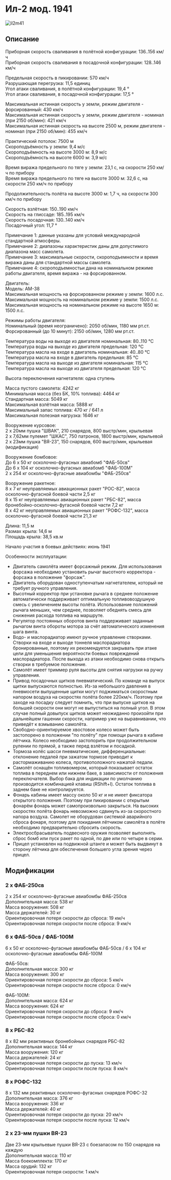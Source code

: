 # Ил-2 мод. 1941  
  
![il2m41](../images/il2m41.png)  
  
## Описание  
  
Приборная скорость сваливания в полётной конфигурации: 136..156 км/ч  
Приборная скорость сваливания в посадочной конфигурации: 128..146 км/ч  
  
Предельная скорость в пикировании: 570 км/ч  
Разрушающая перегрузка: 11,5 единиц  
Угол атаки сваливания, в полётной конфигурации: 19,4 °  
Угол атаки сваливания, в посадочной конфигурации: 17,5 °  
  
Максимальная истинная скорость у земли, режим двигателя - форсированный: 430 км/ч  
Максимальная истинная скорость у земли, режим двигателя - номинал (при 2150 об/мин): 421 км/ч  
Максимальная истинная скорость на высоте 2500 м, режим двигателя - номинал (при 2150 об/мин): 455 км/ч  
  
Практический потолок: 7500 м  
Скороподъёмность у земли: 9,4 м/с  
Скороподъёмность на высоте 3000 м: 8,9 м/с  
Скороподъёмность на высоте 6000 м: 3,9 м/с  
  
Время виража предельного по тяге у земли: 23,1 с, на скорости 250 км/ч по прибору  
Время виража предельного по тяге на высоте 3000 м: 32,6 с, на скорости 250 км/ч по прибору  
  
Продолжительность полёта на высоте 3000 м: 1,7 ч, на скорости 300 км/ч по прибору  
  
Скорость взлётная: 150..190 км/ч  
Скорость на глиссаде: 185..195 км/ч  
Скорость посадочная: 130..140 км/ч  
Посадочный угол: 11,7 °  
  
Примечание 1: данные указаны для условий международной стандартной атмосферы.  
Примечание 2: диапазоны характеристик даны для допустимого диапазона масс самолета.  
Примечание 3: максимальные скорости, скороподъемности и время виража даны для стандартной массы самолета.  
Примечание 4: скороподъемностьи дана на номинальном режиме работы двигателя, время виража - на форсированном.  
  
Двигатель:  
Модель: АМ-38  
Максимальная мощность на форсированном режиме у земли: 1600 л.с.  
Максимальная мощность на номинальном режиме у земли: 1500 л.с.  
Максимальная мощность на номинальном режиме на высоте 1650 м: 1500 л.с.  
  
Режимы работы двигателя:  
Номинальный (время неограничено): 2050 об/мин, 1180 мм рт.ст.  
Форсированный (до 10 минут): 2150 об/мин, 1280 мм рт.ст.  
  
Температура воды на выходе из двигателя номинальная: 80..110 °С  
Температура воды на выходе из двигателя предельная: 120 °С  
Температура масла на входе в двигатель номинальная: 40..80 °С  
Температура масла на входе в двигатель предельная: 85 °С  
Температура масла на выходе из двигателя номинальная: 115 °С  
Температура масла на выходе из двигателя предельная: 120 °С  
  
Высота переключения нагнетателя: одна ступень   
  
Масса пустого самолета: 4242 кг  
Минимальная масса (без БК, 10% топлива): 4464 кг  
Стандартная масса: 5049 кг  
Максимальная взлётная масса: 5888 кг  
Максимальный запас топлива: 470 кг / 641 л  
Максимальная полезная нагрузка: 1646 кг  
  
Вооружение курсовое:  
2 x 20мм пушка "ШВАК", 210 снарядов, 800 выстр/мин, крыльевая  
2 x 7,62мм пулемет "ШКАС", 750 патронов, 1800 выстр/мин, крыльевой  
2 x 23мм пушка "ВЯ-23", 150 снарядов, 600 выстр/мин, крыльевая (модификация)  
  
Вооружение бомбовое:  
До 6 x 50 кг осколочно-фугасных авиабомб "ФАБ-50св"  
До 6 x 104 кг осколочно-фугасных авиабомб "ФАБ-100М"  
2 x 254 кг осколочно-фугасные авиабомбы "ФАБ-250св"  
  
Вооружение ракетное:  
8 x 7 кг неуправляемых авиационных ракет "РОС-82", масса осколочно-фугасной боевой части 2,5 кг  
8 x 15 кг неуправляемых авиационных ракет "РБС-82", масса бронебойно-осколочно-фугасной боевой части 7,2 кг  
8 x 42 кг неуправляемых авиационных ракет "РОФС-132", масса осколочно-фугасной боевой части 21,3 кг  
  
Длина: 11,5 м  
Размах крыла: 14,6 м  
Площадь крыла: 38,5 кв.м  
  
Начало участия в боевых действиях: июнь 1941  
  
Особенности эксплуатации:  
- Двигатель самолёта имеет форсажный режим. Для использования форсажа необходимо установить рычаг высотного корректора - форсажа в положение "форсаж".  
- Двигатель оборудован одноступенчатым нагнетателем, который не требует ручного управления.  
- Высотный корректор при установке рычага в среднее положение автоматически поддерживает оптимальную топливовоздушную смесь с увеличением высоты полёта. Использование положений рычага меньших, чем среднее, позволяет обеднять смесь для снижения расхода топлива на маршруте.  
- Регулятор постоянных оборотов винта поддерживает заданные рычагом винта обороты мотора за счёт автоматического изменения шага винта.  
- Водо- и маслорадиатор имеют ручное управление створками. Створки на входе и выходе тоннеля маслорадиатора бронированные, поэтому их рекомендуется закрывать при атаке цели для уменьшения вероятности боевых повреждений маслорадиатора. После выхода из атаки необходимо снова открыть створки в требуемое положение.  
- Самолёт имеет триммер руля высоты для снятия нагрузки на ручку управления.  
- Привод посадочных щитков пневматический. По команде на выпуск щитки выпускаются полностью. Из-за небольшого давления в пневмосети выпущенные щитки могут поджиматься скоростным напором воздуха на скоростях полёта более 220км/ч. Поэтому при заходе на посадку следует помнить, что при выпуске щитков на большей скорости они могут не выпуститься на полный угол. В этом случае полный довыпуск щитков может неожиданно произойти при дальнейшем гашении скорости, например уже на выравнивании, что приведёт к взмыванию самолёта.  
- Свободно-ориентируемое хвостовое колесо может быть застопорено в положении "по полёту" при помощи рычага в кабине лётчика. Колесо необходимо застопорить при продолжительном рулении по прямой, а также перед взлётом и посадкой.  
- Тормоза колёс шасси пневматические, дифференциальные: отклонение педалей при зажатом тормозе приводит к растормаживанию колеса, противоположного нажатой педали.  
- Самолёт оснащён топливомером, который показывает остаток топлива в переднем или нижнем баке, в зависимости от положения переключателя. Выбор бака для индикации по умолчанию производится комбинацией клавиш (RShift+I). Остаток топлива в заднем баке не контролируется.  
- Фонарь кабины имеет массу около 50 кг и не имеет фиксатора открытого положения. Поэтому при пикировании с открытым фонарём фонарь может самопроизвольно закрыться. На высоких скоростях полёта фонарь невозможно сдвинуть из-за скоростного напора воздуха. Самолет не оборудован системой аварийного сброса фонаря, поэтому для покидания лётчиком самолёта в полёте необходимо предварительно сбросить скорость.  
- Электросбрасыватель подвесного оружия позволяет выполнять сброс бомб или пуск ракет по одной, по две или по четыре в серии.  
- Прицел установлен на подвижной штанге и может быть выдвинут в сторону лётчика для обеспечения большего угла зрения через прицел.  
  
## Модификации  
  
  
### 2 x ФАБ-250св  
  
2 x 254 кг осколочно-фугасные авиабомбы ФАБ-250св  
Дополнительная масса: 538 кг  
Масса вооружения: 508 кг  
Масса держателей: 30 кг  
Ориентировочная потеря скорости до сброса: 19 км/ч  
Ориентировочная потеря скорости после сброса: 9 км/ч  
  
### 6 х ФАБ-50св / ФАБ-100М  
  
6 x 50 кг осколочно-фугасные авиабомбы ФАБ-50св / 6 x 104 кг осколочно-фугасные авиабомбы ФАБ-100М  
  
ФАБ-50св:  
Дополнительная масса: 300 кг  
Масса вооружения: 300 кг  
Ориентировочная потеря скорости до сброса: 5 км/ч  
Ориентировочная потеря скорости после сброса: 0 км/ч  
  
ФАБ-100М:  
Дополнительная масса: 624 кг  
Масса вооружения: 624 кг  
Ориентировочная потеря скорости до сброса: 9 км/ч  
Ориентировочная потеря скорости после сброса: 0 км/ч  
  
### 8 x РБС-82  
  
8 x 82 мм реактивных бронебойных снарядов РБС-82  
Дополнительная масса: 144 кг  
Масса вооружения: 120 кг  
Масса держателей: 24 кг  
Ориентировочная потеря скорости до пуска: 13 км/ч  
Ориентировочная потеря скорости после пуска: 8 км/ч  
  
### 8 x РОФС-132  
  
8 x 132 мм реактивных осколочно-фугасных снарядов РОФС-32  
Дополнительная масса: 376 кг  
Масса вооружения: 336 кг  
Масса держателей: 40 кг  
Ориентировочная потеря скорости до пуска: 20 км/ч  
Ориентировочная потеря скорости после пуска: 12 км/ч  
  
### 2 x 23-мм пушки ВЯ-23  
  
Две 23-мм крыльевые пушки ВЯ-23 с боезапасом по 150 снарядов на каждую  
Дополнительная масса: 110 кг  
Масса боекомплекта: 170 кг  
Масса орудий: 132 кг  
Ориентировочная потеря скорости: 1 км/ч  